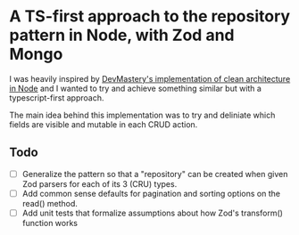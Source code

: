 # A TS-first approach to the repository pattern in Node, with Zod and Mongo

I was heavily inspired by [DevMastery's implementation of clean architecture in Node](https://github.com/dev-mastery/comments-api) and I wanted to try and achieve something similar but with a typescript-first approach.

The main idea behind this implementation was to try and deliniate which fields are visible and mutable in each CRUD action.

## Todo

- [ ] Generalize the pattern so that a "repository" can be created when given Zod parsers for each of its 3 (CRU) types.
- [ ] Add common sense defaults for pagination and sorting options on the read() method.
- [ ] Add unit tests that formalize assumptions about how Zod's transform() function works
